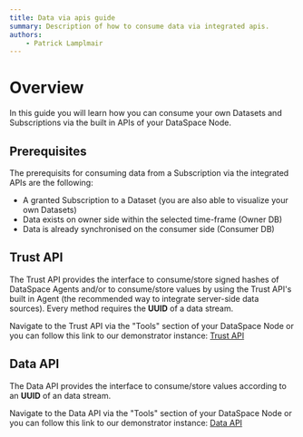 ```yaml
---
title: Data via apis guide
summary: Description of how to consume data via integrated apis.
authors:
    - Patrick Lamplmair
---
```


# Overview

In this guide you will learn how you can consume your own Datasets and Subscriptions via the built in APIs of your DataSpace Node.

## Prerequisites

The prerequisits for consuming data from a Subscription via the integrated APIs are the following:

- A granted Subscription to a Dataset (you are also able to visualize your own Datasets)
- Data exists on owner side within the selected time-frame (Owner DB)
- Data is already synchronised on the consumer side (Consumer DB)

## Trust API

The Trust API provides the interface to consume/store signed hashes of DataSpace Agents and/or to consume/store values by using the Trust API's built in Agent (the recommended way to integrate server-side data sources). Every method requires the **UUID** of a data stream.

Navigate to the Trust API via the "Tools" section of your DataSpace Node or you can follow this link to our demonstrator instance: <a href="https://trust-api.azuretrial-node-a.dataspace-node.com/" target="_blank">Trust API</a>

## Data API

The Data API provides the interface to consume/store values according to an **UUID** of an data stream.

Navigate to the Data API via the "Tools" section of your DataSpace Node or you can follow this link to our demonstrator instance: <a href="https://data-api.azuretrial-node-a.dataspace-node.com/" target="_blank">Data API</a>
